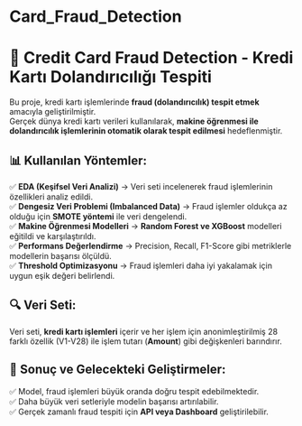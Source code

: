# Card_Fraud_Detection
# 🚀 Credit Card Fraud Detection - Kredi Kartı Dolandırıcılığı Tespiti

Bu proje, kredi kartı işlemlerinde **fraud (dolandırıcılık) tespit etmek** amacıyla geliştirilmiştir.  
Gerçek dünya kredi kartı verileri kullanılarak, **makine öğrenmesi ile dolandırıcılık işlemlerinin otomatik olarak tespit edilmesi** hedeflenmiştir.

## 📊 Kullanılan Yöntemler:
✅ **EDA (Keşifsel Veri Analizi)** → Veri seti incelenerek fraud işlemlerinin özellikleri analiz edildi.  
✅ **Dengesiz Veri Problemi (Imbalanced Data)** → Fraud işlemler oldukça az olduğu için **SMOTE yöntemi** ile veri dengelendi.  
✅ **Makine Öğrenmesi Modelleri** → **Random Forest ve XGBoost** modelleri eğitildi ve karşılaştırıldı.  
✅ **Performans Değerlendirme** → Precision, Recall, F1-Score gibi metriklerle modellerin başarısı ölçüldü.  
✅ **Threshold Optimizasyonu** → Fraud işlemleri daha iyi yakalamak için uygun eşik değeri belirlendi.  
 

## 🔍 Veri Seti:
Veri seti, **kredi kartı işlemleri** içerir ve her işlem için anonimleştirilmiş 28 farklı özellik (V1-V28) ile işlem tutarı (**Amount**) gibi değişkenleri barındırır.  

## 🎯 Sonuç ve Gelecekteki Geliştirmeler:
✅ Model, fraud işlemleri büyük oranda doğru tespit edebilmektedir.  
✅ Daha büyük veri setleriyle modelin başarısı artırılabilir.  
✅ Gerçek zamanlı fraud tespiti için **API veya Dashboard** geliştirilebilir.  


